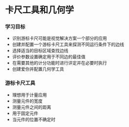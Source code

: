 # 卡尺工具和几何学
### 学习目标
- 识别游标卡尺可能是视觉解决方案一个部分的应用
- 创建并配置一个游标卡尺工具来探测不同运行条件下的边线
- 选择适当的目标区域查找边线
- 评价参数设置确定用于不同边的最佳值
- 在需要其他的计分功能时进行评定并在必要时执行
- 创建爱你并配置几何学工具
### 游标卡尺工具
- 理想用于计量应用
- 测量元件的宽度
- 测量元件之间的距离
- 用于固定元件
- 当元件的位置不确定时